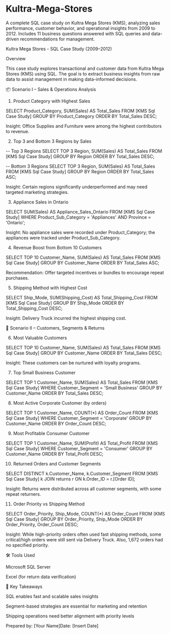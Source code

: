 # Kultra-Mega-Stores
A complete SQL case study on Kultra Mega Stores (KMS), analyzing sales performance, customer behavior, and operational insights from 2009 to 2012. Includes 11 business questions answered with SQL queries and data-driven recommendations for management.

Kultra Mega Stores - SQL Case Study (2009–2012)

Overview

This case study explores transactional and customer data from Kultra Mega Stores (KMS) using SQL. The goal is to extract business insights from raw data to assist management in making data-informed decisions.

📦 Scenario I – Sales & Operations Analysis

1. Product Category with Highest Sales

SELECT
    Product_Category,
    SUM(Sales) AS Total_Sales
FROM [KMS Sql Case Study]
GROUP BY Product_Category
ORDER BY Total_Sales DESC;

Insight: Office Supplies and Furniture were among the highest contributors to revenue.

2. Top 3 and Bottom 3 Regions by Sales

-- Top 3 Regions
SELECT TOP 3
    Region,
    SUM(Sales) AS Total_Sales
FROM [KMS Sql Case Study]
GROUP BY Region
ORDER BY Total_Sales DESC;

-- Bottom 3 Regions
SELECT TOP 3
    Region,
    SUM(Sales) AS Total_Sales
FROM [KMS Sql Case Study]
GROUP BY Region
ORDER BY Total_Sales ASC;

Insight: Certain regions significantly underperformed and may need targeted marketing strategies.

3. Appliance Sales in Ontario

SELECT
    SUM(Sales) AS Appliance_Sales_Ontario
FROM [KMS Sql Case Study]
WHERE Product_Sub_Category = 'Appliances'
  AND Province = 'Ontario';

Insight: No appliance sales were recorded under Product_Category; the appliances were tracked under Product_Sub_Category.

4. Revenue Boost from Bottom 10 Customers

SELECT TOP 10
    Customer_Name,
    SUM(Sales) AS Total_Sales
FROM [KMS Sql Case Study]
GROUP BY Customer_Name
ORDER BY Total_Sales ASC;

Recommendation: Offer targeted incentives or bundles to encourage repeat purchases.

5. Shipping Method with Highest Cost

SELECT
    Ship_Mode,
    SUM(Shipping_Cost) AS Total_Shipping_Cost
FROM [KMS Sql Case Study]
GROUP BY Ship_Mode
ORDER BY Total_Shipping_Cost DESC;

Insight: Delivery Truck incurred the highest shipping cost.

👥 Scenario II – Customers, Segments & Returns

6. Most Valuable Customers

SELECT TOP 10
    Customer_Name,
    SUM(Sales) AS Total_Sales
FROM [KMS Sql Case Study]
GROUP BY Customer_Name
ORDER BY Total_Sales DESC;

Insight: These customers can be nurtured with loyalty programs.

7. Top Small Business Customer

SELECT TOP 1
    Customer_Name,
    SUM(Sales) AS Total_Sales
FROM [KMS Sql Case Study]
WHERE Customer_Segment = 'Small Business'
GROUP BY Customer_Name
ORDER BY Total_Sales DESC;

8. Most Active Corporate Customer (by orders)

SELECT TOP 1
    Customer_Name,
    COUNT(*) AS Order_Count
FROM [KMS Sql Case Study]
WHERE Customer_Segment = 'Corporate'
GROUP BY Customer_Name
ORDER BY Order_Count DESC;

9. Most Profitable Consumer Customer

SELECT TOP 1
    Customer_Name,
    SUM(Profit) AS Total_Profit
FROM [KMS Sql Case Study]
WHERE Customer_Segment = 'Consumer'
GROUP BY Customer_Name
ORDER BY Total_Profit DESC;

10. Returned Orders and Customer Segments

SELECT DISTINCT
    k.Customer_Name,
    k.Customer_Segment
FROM [KMS Sql Case Study] k
JOIN returns r
    ON k.Order_ID = r.[Order ID];

Insight: Returns were distributed across all customer segments, with some repeat returners.

11. Order Priority vs Shipping Method

SELECT
    Order_Priority,
    Ship_Mode,
    COUNT(*) AS Order_Count
FROM [KMS Sql Case Study]
GROUP BY Order_Priority, Ship_Mode
ORDER BY Order_Priority, Order_Count DESC;

Insight: While high-priority orders often used fast shipping methods, some critical/high orders were still sent via Delivery Truck. Also, 1,672 orders had no specified priority.

🛠 Tools Used

Microsoft SQL Server

Excel (for return data verification)

🧠 Key Takeaways

SQL enables fast and scalable sales insights

Segment-based strategies are essential for marketing and retention

Shipping operations need better alignment with priority levels

Prepared by: [Your Name]Date: [Insert Date]
